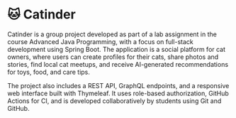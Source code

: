 # 🐱 Catinder

Catinder is a group project developed as part of a lab assignment in the course Advanced Java Programming, with a focus on full-stack development using Spring Boot.
The application is a social platform for cat owners, where users can create profiles for their cats, share photos and stories, find local cat meetups, and receive AI-generated recommendations for toys, food, and care tips.

The project also includes a REST API, GraphQL endpoints, and a responsive web interface built with Thymeleaf. It uses role-based authorization, GitHub Actions for CI, and is developed collaboratively by students using Git and GitHub.

